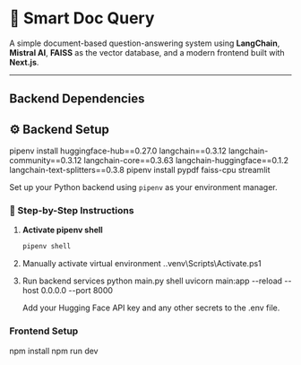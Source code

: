 # 🧠 Smart Doc Query

A simple document-based question-answering system using **LangChain**, **Mistral AI**, **FAISS** as the vector database, and a modern frontend built with **Next.js**.

---

## Backend Dependencies


## ⚙️ Backend Setup
pipenv install huggingface-hub==0.27.0 langchain==0.3.12 langchain-community==0.3.12 langchain-core==0.3.63 langchain-huggingface==0.1.2 langchain-text-splitters==0.3.8
pipenv install pypdf faiss-cpu streamlit


Set up your Python backend using `pipenv` as your environment manager.

### 🔧 Step-by-Step Instructions

1. **Activate pipenv shell**

   ```bash
   pipenv shell

2. Manually activate virtual environment
   .\.venv\Scripts\Activate.ps1

3. Run backend services
   python main.py shell
   uvicorn main:app --reload --host 0.0.0.0 --port 8000

   Add your Hugging Face API key and any other secrets to the .env file.

### Frontend Setup
npm install
npm run dev

